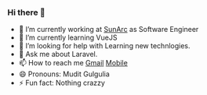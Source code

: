### Hi there 👋
- 🔭 I’m currently working at [SunArc](sunarchtechnologies.com) as Software Engineer
- 🌱 I’m currently learning VueJS
- 🤔 I’m looking for help with Learning new technlogies.
- 💬 Ask me about Laravel.
- 📫 How to reach me [Gmail](gulgulia17@gmail.com) [Mobile](tel:8890070352) 
- 😄 Pronouns: Mudit Gulgulia
- ⚡ Fun fact: Nothing crazzy
